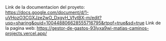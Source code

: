 Link  de la documentacion del proyeto:
https://docs.google.com/document/d/1-uVHozO3CGXJze2wO_DxgyH_VfytBX-m/edit?usp=sharing&ouid=100448806628555716795&rtpof=true&sd=true
Link de la pagina web: 
https://gestor-de-gastos-93lyxa9wi-matias-caminos-projects.vercel.app/

